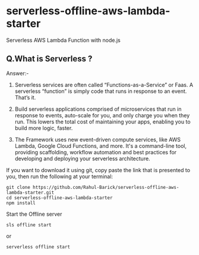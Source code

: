 # serverless-offline-aws-lambda-starter
Serverless AWS Lambda Function with node.js

## Q.What is Serverless ?

Answer:- 
1. Serverless services are often called “Functions-as-a-Service” or Faas.
   A serverless “function” is simply code that runs in response to an event. That’s it.
   
2. Build serverless applications comprised of microservices that run in response to events, auto-scale for you, and only charge you when they run. 
   This lowers the total cost of maintaining your apps, enabling you to build more logic, faster.       
3. The Framework uses new event-driven compute services, like AWS Lambda, Google Cloud Functions, and more. 
   It's a command-line tool, providing scaffolding, workflow automation and best practices for developing and deploying your serverless architecture. 
         
         
If you want to download it using git, copy paste the link that is presented to you, then run the following at your terminal:
```
git clone https://github.com/Rahul-Barick/serverless-offline-aws-lambda-starter.git
cd serverless-offline-aws-lambda-starter
npm install
```

Start the Offline server
```
sls offline start
```
or
```
serverless offline start
```
